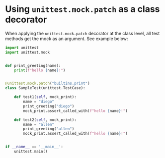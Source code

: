 # Using `unittest.mock.patch` as a class decorator

When applying the `unittest.mock.patch` decorator at the class level, all test methods get the mock as an
argument. See example below:

```python
import unittest
import unittest.mock


def print_greeting(name):
    print(f"hello {name}!")


@unittest.mock.patch("builtins.print")
class SampleTest(unittest.TestCase):

    def test1(self, mock_print):
        name = "diego"
        print_greeting("diego")
        mock_print.assert_called_with(f"hello {name}!")

    def test2(self, mock_print):
        name = "allen"
        print_greeting("allen")
        mock_print.assert_called_with(f"hello {name}!")


if __name__ == '__main__':
    unittest.main()
```